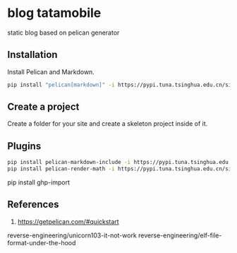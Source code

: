 # blog tatamobile
static blog based on pelican generator

## Installation

Install Pelican and Markdown.
```bash
pip install "pelican[markdown]" -i https://pypi.tuna.tsinghua.edu.cn/simple
```

## Create a project
Create a folder for your site and create a skeleton project inside of it.

## Plugins
```bash
pip install pelican-markdown-include -i https://pypi.tuna.tsinghua.edu.cn/simple
pip install pelican-render-math -i https://pypi.tuna.tsinghua.edu.cn/simple
```

pip install ghp-import

## References
1. https://getpelican.com/#quickstart

reverse-engineering/unicorn103-it-not-work
reverse-engineering/elf-file-format-under-the-hood
